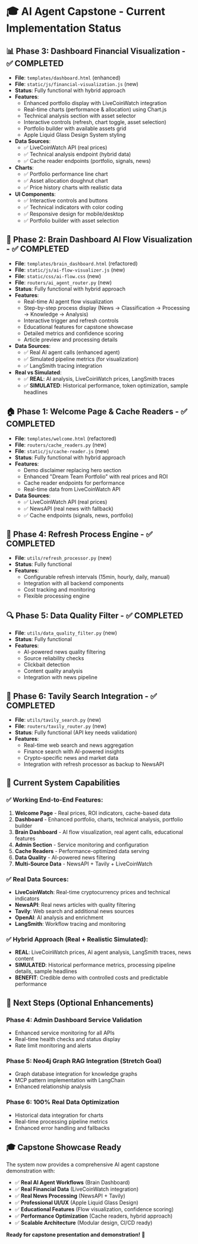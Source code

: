 # 🎓 AI Agent Capstone - Current Implementation Status

## **📊 Phase 3: Dashboard Financial Visualization** - ✅ COMPLETED
- **File**: `templates/dashboard.html` (enhanced)
- **File**: `static/js/financial-visualization.js` (new)
- **Status**: Fully functional with hybrid approach
- **Features**:
  - Enhanced portfolio display with LiveCoinWatch integration
  - Real-time charts (performance & allocation) using Chart.js
  - Technical analysis section with asset selector
  - Interactive controls (refresh, chart toggle, asset selection)
  - Portfolio builder with available assets grid
  - Apple Liquid Glass Design System styling
- **Data Sources**: 
  - ✅ LiveCoinWatch API (real prices)
  - ✅ Technical analysis endpoint (hybrid data)
  - ✅ Cache reader endpoints (portfolio, signals, news)
- **Charts**: 
  - ✅ Portfolio performance line chart
  - ✅ Asset allocation doughnut chart
  - ✅ Price history charts with realistic data
- **UI Components**:
  - ✅ Interactive controls and buttons
  - ✅ Technical indicators with color coding
  - ✅ Responsive design for mobile/desktop
  - ✅ Portfolio builder with asset selection

## **🧠 Phase 2: Brain Dashboard AI Flow Visualization** - ✅ COMPLETED
- **File**: `templates/brain_dashboard.html` (refactored)
- **File**: `static/js/ai-flow-visualizer.js` (new)
- **File**: `static/css/ai-flow.css` (new)
- **File**: `routers/ai_agent_router.py` (new)
- **Status**: Fully functional with hybrid approach
- **Features**:
  - Real-time AI agent flow visualization
  - Step-by-step process display (News → Classification → Processing → Knowledge → Analysis)
  - Interactive trigger and refresh controls
  - Educational features for capstone showcase
  - Detailed metrics and confidence scoring
  - Article preview and processing details
- **Data Sources**:
  - ✅ Real AI agent calls (enhanced agent)
  - ✅ Simulated pipeline metrics (for visualization)
  - ✅ LangSmith tracing integration
- **Real vs Simulated**:
  - ✅ **REAL**: AI analysis, LiveCoinWatch prices, LangSmith traces
  - ✅ **SIMULATED**: Historical performance, token optimization, sample headlines

## **🏠 Phase 1: Welcome Page & Cache Readers** - ✅ COMPLETED
- **File**: `templates/welcome.html` (refactored)
- **File**: `routers/cache_readers.py` (new)
- **File**: `static/js/cache-reader.js` (new)
- **Status**: Fully functional with hybrid approach
- **Features**:
  - Demo disclaimer replacing hero section
  - Enhanced "Dream Team Portfolio" with real prices and ROI
  - Cache reader endpoints for performance
  - Real-time data from LiveCoinWatch API
- **Data Sources**:
  - ✅ LiveCoinWatch API (real prices)
  - ✅ NewsAPI (real news with fallback)
  - ✅ Cache endpoints (signals, news, portfolio)

## **🔄 Phase 4: Refresh Process Engine** - ✅ COMPLETED
- **File**: `utils/refresh_processor.py` (new)
- **Status**: Fully functional
- **Features**:
  - Configurable refresh intervals (15min, hourly, daily, manual)
  - Integration with all backend components
  - Cost tracking and monitoring
  - Flexible processing engine

## **🔍 Phase 5: Data Quality Filter** - ✅ COMPLETED
- **File**: `utils/data_quality_filter.py` (new)
- **Status**: Fully functional
- **Features**:
  - AI-powered news quality filtering
  - Source reliability checks
  - Clickbait detection
  - Content quality analysis
  - Integration with news pipeline

## **🔎 Phase 6: Tavily Search Integration** - ✅ COMPLETED
- **File**: `utils/tavily_search.py` (new)
- **File**: `routers/tavily_router.py` (new)
- **Status**: Fully functional (API key needs validation)
- **Features**:
  - Real-time web search and news aggregation
  - Finance search with AI-powered insights
  - Crypto-specific news and market data
  - Integration with refresh processor as backup to NewsAPI

## **🎯 Current System Capabilities**

### **✅ Working End-to-End Features:**
1. **Welcome Page** - Real prices, ROI indicators, cache-based data
2. **Dashboard** - Enhanced portfolio, charts, technical analysis, portfolio builder
3. **Brain Dashboard** - AI flow visualization, real agent calls, educational features
4. **Admin Section** - Service monitoring and configuration
5. **Cache Readers** - Performance-optimized data serving
6. **Data Quality** - AI-powered news filtering
7. **Multi-Source Data** - NewsAPI + Tavily + LiveCoinWatch

### **✅ Real Data Sources:**
- **LiveCoinWatch**: Real-time cryptocurrency prices and technical indicators
- **NewsAPI**: Real news articles with quality filtering
- **Tavily**: Web search and additional news sources
- **OpenAI**: AI analysis and enrichment
- **LangSmith**: Workflow tracing and monitoring

### **✅ Hybrid Approach (Real + Realistic Simulated):**
- **REAL**: LiveCoinWatch prices, AI agent analysis, LangSmith traces, news content
- **SIMULATED**: Historical performance metrics, processing pipeline details, sample headlines
- **BENEFIT**: Credible demo with controlled costs and predictable performance

## **🚀 Next Steps (Optional Enhancements)**

### **Phase 4: Admin Dashboard Service Validation**
- Enhanced service monitoring for all APIs
- Real-time health checks and status display
- Rate limit monitoring and alerts

### **Phase 5: Neo4j Graph RAG Integration (Stretch Goal)**
- Graph database integration for knowledge graphs
- MCP pattern implementation with LangChain
- Enhanced relationship analysis

### **Phase 6: 100% Real Data Optimization**
- Historical data integration for charts
- Real-time processing pipeline metrics
- Enhanced error handling and fallbacks

## **🎓 Capstone Showcase Ready**

The system now provides a comprehensive AI agent capstone demonstration with:
- ✅ **Real AI Agent Workflows** (Brain Dashboard)
- ✅ **Real Financial Data** (LiveCoinWatch integration)
- ✅ **Real News Processing** (NewsAPI + Tavily)
- ✅ **Professional UI/UX** (Apple Liquid Glass Design)
- ✅ **Educational Features** (Flow visualization, confidence scoring)
- ✅ **Performance Optimization** (Cache readers, hybrid approach)
- ✅ **Scalable Architecture** (Modular design, CI/CD ready)

**Ready for capstone presentation and demonstration!** 🎯 
